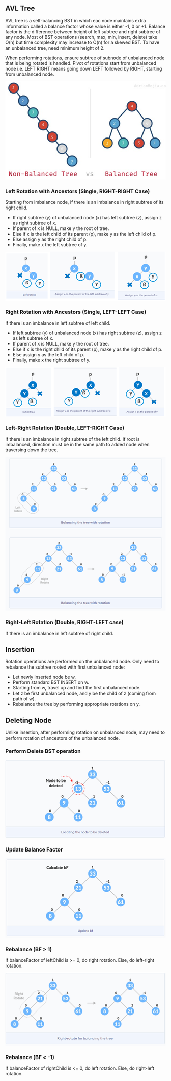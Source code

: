 ## AVL Tree

AVL tree is a self-balancing BST in which eac node maintains extra information called a balance factor whose value is either -1, 0 or +1. Balance factor is the difference between height of left subtree and right subtree of any node. Most of BST operations (search, max, min, insert, delete) take O(h) but time complexity may increase to O(n) for a skewed BST. To have an unbalanced tree, need minimum height of 2.

When performing rotations, ensure subtree of subnode of unbalanced node that is being rotated is handled. Pivot of rotations start from unbalanced node i.e. LEFT RIGHT means going down LEFT followed by RIGHT, starting from unbalanced node.

![nodes](../../../assets/balanced-trees.PNG)

### Left Rotation with Ancestors (Single, RIGHT-RIGHT Case)

Starting from imbalance node, if there is an imbalance in right subtree of its right child.

- If right subtree (y) of unbalanced node (x) has left subtree (z), assign z as right subtree of x.
- If parent of x is NULL, make y the root of tree.
- Else if x is the left child of its parent (p), make y as the left child of p.
- Else assign y as the right child of p.
- Finally, make x the left subtree of y.

![nodes](../../../assets/AVL-left-rotation-ancestors.PNG)

### Right Rotation with Ancestors (Single, LEFT-LEFT Case)

If there is an imbalance in left subtree of left child.

- If left subtree (y) of unbalanced node (x) has right subtree (z), assign z as left subtree of x.
- If parent of x is NULL, make y the root of tree.
- Else if x is the right child of its parent (p), make y as the right child of p.
- Else assign y as the left child of p.
- Finally, make x the right subtree of y.

![nodes](../../../assets/AVL-right-rotation-ancestors.PNG)

### Left-Right Rotation (Double, LEFT-RIGHT Case)

If there is an imbalance in right subtree of the left child. If root is imbalanced, direction must be in the same path to added node when traversing down the tree.

![nodes](../../../assets/AVL-left-right-rotation.PNG)

### Right-Left Rotation (Double, RIGHT-LEFT case)

If there is an imbalance in left subtree of right child.

## Insertion

Rotation operations are performed on the unbalanced node. Only need to rebalance the subtree rooted with first unbalanced node:

- Let newly inserted node be w.
- Perform standard BST INSERT on w.
- Starting from w, travel up and find the first unbalanced node.
- Let z be first unbalanced node, and y be the child of z (coming from path of w).
- Rebalance the tree by performing appropriate rotations on y.

## Deleting Node

Unlike insertion, after performing rotation on unbalanced node, may need to perform rotation of ancestors of the unbalanced node.

### Perform Delete BST operation

![nodes](../../../assets/AVL-delete-BST.PNG)

### Update Balance Factor

![nodes](../../../assets/AVL-delete-update-bf.PNG)

### Rebalance (BF > 1)

If balanceFactor of leftChild is >= 0, do right rotation. Else, do left-right rotation.

![nodes](../../../assets/AVL-delete-rebalance.PNG)

### Rebalance (BF < -1)

If balanceFactor of rightChild is <= 0, do left rotation. Else, do right-left rotation.
